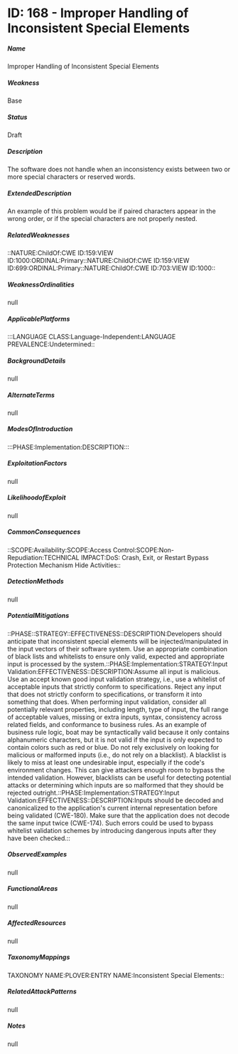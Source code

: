 # ID: 168 - Improper Handling of Inconsistent Special Elements
<h5>Name</h5>Improper Handling of Inconsistent Special Elements
<h5>Weakness</h5>Base
<h5>Status</h5>Draft
<h5>Description</h5>The software does not handle when an inconsistency exists between two or more special characters or reserved words.
<h5>ExtendedDescription</h5>An example of this problem would be if paired characters appear in the wrong order, or if the special characters are not properly nested.
<h5>RelatedWeaknesses</h5>::NATURE:ChildOf:CWE ID:159:VIEW ID:1000:ORDINAL:Primary::NATURE:ChildOf:CWE ID:159:VIEW ID:699:ORDINAL:Primary::NATURE:ChildOf:CWE ID:703:VIEW ID:1000::
<h5>WeaknessOrdinalities</h5>null
<h5>ApplicablePlatforms</h5>:::LANGUAGE CLASS:Language-Independent:LANGUAGE PREVALENCE:Undetermined::
<h5>BackgroundDetails</h5>null
<h5>AlternateTerms</h5>null
<h5>ModesOfIntroduction</h5>:::PHASE:Implementation:DESCRIPTION:::
<h5>ExploitationFactors</h5>null
<h5>LikelihoodofExploit</h5>null
<h5>CommonConsequences</h5>::SCOPE:Availability:SCOPE:Access Control:SCOPE:Non-Repudiation:TECHNICAL IMPACT:DoS: Crash, Exit, or Restart Bypass Protection Mechanism Hide Activities::
<h5>DetectionMethods</h5>null
<h5>PotentialMitigations</h5>::PHASE::STRATEGY::EFFECTIVENESS::DESCRIPTION:Developers should anticipate that inconsistent special elements will be injected/manipulated in the input vectors of their software system. Use an appropriate combination of black lists and whitelists to ensure only valid, expected and appropriate input is processed by the system.::PHASE:Implementation:STRATEGY:Input Validation:EFFECTIVENESS::DESCRIPTION:Assume all input is malicious. Use an accept known good input validation strategy, i.e., use a whitelist of acceptable inputs that strictly conform to specifications. Reject any input that does not strictly conform to specifications, or transform it into something that does. When performing input validation, consider all potentially relevant properties, including length, type of input, the full range of acceptable values, missing or extra inputs, syntax, consistency across related fields, and conformance to business rules. As an example of business rule logic, boat may be syntactically valid because it only contains alphanumeric characters, but it is not valid if the input is only expected to contain colors such as red or blue. Do not rely exclusively on looking for malicious or malformed inputs (i.e., do not rely on a blacklist). A blacklist is likely to miss at least one undesirable input, especially if the code's environment changes. This can give attackers enough room to bypass the intended validation. However, blacklists can be useful for detecting potential attacks or determining which inputs are so malformed that they should be rejected outright.::PHASE:Implementation:STRATEGY:Input Validation:EFFECTIVENESS::DESCRIPTION:Inputs should be decoded and canonicalized to the application's current internal representation before being validated (CWE-180). Make sure that the application does not decode the same input twice (CWE-174). Such errors could be used to bypass whitelist validation schemes by introducing dangerous inputs after they have been checked.::
<h5>ObservedExamples</h5>null
<h5>FunctionalAreas</h5>null
<h5>AffectedResources</h5>null
<h5>TaxonomyMappings</h5>TAXONOMY NAME:PLOVER:ENTRY NAME:Inconsistent Special Elements::
<h5>RelatedAttackPatterns</h5>null
<h5>Notes</h5>null

